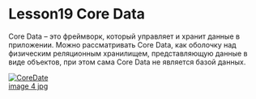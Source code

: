 # Lesson19 Core Data

Core Data – это фреймворк, который управляет и хранит данные в приложении. Можно рассматривать Core Data, как оболочку над физическим реляционным хранилищем, представляющую данные в виде объектов, при этом сама Core Data не является базой данных.

<a href="https://ibb.co/72nZzDH"><img src="https://i.ibb.co/XS7K4P9/CoreDate.jpg" alt="CoreDate" border="0"></a><br /><a target='_blank' href='https://imgbb.com/'>image 4 jpg</a><br />
